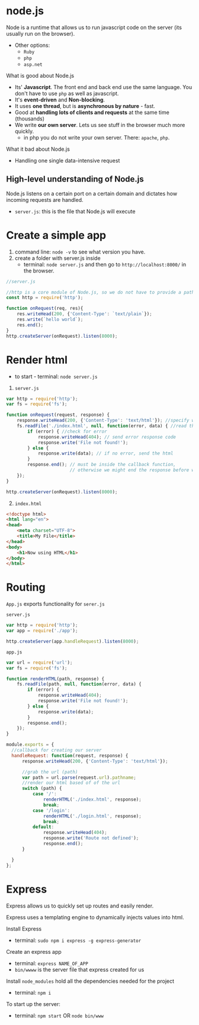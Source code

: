 # node.js
Node is a runtime that allows us to run javascript code on the server (its usually run on the browser).

- Other options: 
    - `Ruby` 
    - `php`
    - `asp.net`

What is good about Node.js
- Its' __Javascript__. The front end and back end use the same language. You don't have to use `php` as well as javascript.
- It's __event-driven__ and __Non-blocking__. 
- It uses __one thread__, but is __asynchronous by nature__ - fast. 
- Good at __handling lots of clients and requests__ at the same time (thousands)
- We write __our own server__. Lets us see stuff in the browser much more quickly.
    - in php you do not write your own server. There: `apache`, `php`.

What it bad about Node.js
- Handling one single data-intensive request

## High-level understanding of Node.js
Node.js listens on a certain port on a certain domain and dictates how incoming requests are handled. 
- `server.js`: this is the file that Node.js will execute


# Create a simple app
1. command line: `node -v` to see what version you have.
2. create a folder with server.js inside
    - terminal: `node server.js` and then go to `http://localhost:8000/` in the browser.
```javascript
//server.js

//http is a core module of Node.js, so we do not have to provide a path
const http = require('http');

function onRequest(req, res){
    res.writeHead(200, {'Content-Type': `text/plain`});
    res.write(`hello world`);
    res.end();
}
http.createServer(onRequest).listen(8000);
```

# Render html
- to start - terminal: `node server.js`
1. `server.js`
```javascript
var http = require('http');
var fs = require('fs');

function onRequest(request, response) {
    response.writeHead(200, {'Content-Type': 'text/html'}); //specify what type of data we are sending
    fs.readFile('./index.html', null, function(error, data) { //read the html file. data is the file contents
        if (error) { //check for error
            response.writeHead(404); // send error response code
            response.write('File not found!');
        } else {
            response.write(data); // if no error, send the html
        }
        response.end(); // must be inside the callback function, 
                        // otherwise we might end the response before we get the 'data'
    });
}

http.createServer(onRequest).listen(8000);
```
2. `index.html`
```html
<!doctype html>
<html lang="en">
<head>
    <meta charset="UTF-8">
    <title>My File</title>
</head>
<body>
    <h1>Now using HTML</h1>
</body>
</html>
```
# Routing
`App.js` exports functionality for `serer.js`

`server.js`
```javascript
var http = require('http');
var app = require('./app');

http.createServer(app.handleRequest).listen(8000);
```
`app.js`
```javascript
var url = require('url');
var fs = require('fs');

function renderHTML(path, response) {
    fs.readFile(path, null, function(error, data) {
        if (error) {
            response.writeHead(404);
            response.write('File not found!');
        } else {
            response.write(data);
        }
        response.end();
    });
}

module.exports = {
  //callback for creating our server
  handleRequest: function(request, response) { 
      response.writeHead(200, {'Content-Type': 'text/html'});

      //grab the url (path)
      var path = url.parse(request.url).pathname;
      //render our html based of of the url
      switch (path) {
          case '/':
              renderHTML('./index.html', response);
              break;
          case '/login':
              renderHTML('./login.html', response);
              break;
          default:
              response.writeHead(404);
              response.write('Route not defined');
              response.end();
      }

  }
};
```


# Express

Express allows us to quickly set up routes and easily render.

Express uses a templating engine to dynamically injects values into html.

Install Express
- terminal:  `sudo npm i express -g express-generator`

Create an express app 
- terminal: `express NAME_OF_APP`
- `bin/wwww` is the server file that express created for us

Install `node_modules` hold all the dependencies needed for the project
- terminal: `npm i`

To start up the server:
- terminal: `npm start` OR `node bin/www`
